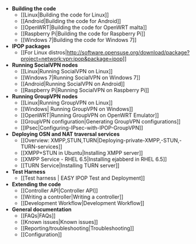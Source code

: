 * **Building the code**
    * [[Linux|Building the code for Linux]]
    * [[Android|Building the code for Android]]
    * [[OpenWRT|Building the code for OpenWRT malta]]
    * [[Raspberry Pi|Building the code for Raspberry Pi]]
    * [[Windows 7|Building the code for Windows 7]]
* **IPOP packages**
    * [[For Linux distros|http://software.opensuse.org/download/package?project=network:vpn:ipop&package=ipop]]
* **Running SocialVPN nodes**
    * [[Linux|Running SocialVPN on Linux]]
    * [[Windows 7|Running SocialVPN on Windows 7]]
    * [[Android|Running SocialVPN on Android]]
    * [[Raspberry Pi|Running SocialVPN on Raspberry Pi]]
* **Running GroupVPN nodes**
    * [[Linux|Running GroupVPN on Linux]]
    * [[Windows| Running GroupVPN on Windows]]
    * [[OpenWRT|Running GroupVPN on OpenWRT Emulator]]
    * [[GroupVPN configuration|Generating GroupVPN configurations]]
    * [[IPsec|Configuring-IPsec-with-IPOP-GroupVPN]]
* **Deploying OSN and NAT traversal services**
    * [[Overview: XMPP,STUN,TURN|Deploying-private-XMPP,-STUN,-TURN-services]]
    * [[XMPP+STUN in Ubuntu|Installing XMPP server]]
    * [[XMPP Service - RHEL 6.5|Installing ejabberd in RHEL 6.5]]
    * [[TURN Service|Installing TURN server]]
* **Test Harness**
    * [[Test harness | EASY IPOP Test and Deployment]]
* **Extending the code**
    * [[Controller API|Controller API]]
    * [[Writing a controller|Writing a controller]]
    * [[Development Workflow|Development Workflow]]
* **General documentation**
    * [[FAQs|FAQs]]
    * [[Known issues|Known issues]]
    * [[Reporting/troubleshooting|Troubleshooting]]
    * [[Configuration]]